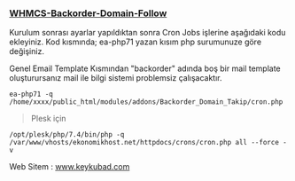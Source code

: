 ### [WHMCS-Backorder-Domain-Follow](https://github.com/keykubad/WHMCS-Backorder-Domain-Follow)

Kurulum sonrası ayarlar yapıldıktan sonra Cron Jobs işlerine aşağıdaki kodu ekleyiniz. Kod kısmında;
ea-php71 yazan kısım php surumunuze göre değişiniz. 

Genel Email Template Kısmından "backorder" adında boş bir mail template oluşturursanız mail ile bilgi sistemi problemsiz çalışacaktır.


    ea-php71 -q /home/xxxx/public_html/modules/addons/Backorder_Domain_Takip/cron.php

> Plesk için

    /opt/plesk/php/7.4/bin/php -q /var/www/vhosts/ekonomikhost.net/httpdocs/crons/cron.php all --force -v

Web Sitem : www.keykubad.com
